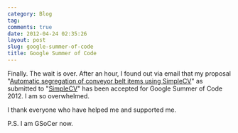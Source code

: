 ```yaml
---
category: Blog
tag: 
comments: true
date: 2012-04-24 02:35:26
layout: post
slug: google-summer-of-code
title: Google Summer of Code
---
```


Finally. The wait is over. After an hour, I found out via email that my proposal "[Automatic segregation of conveyor belt items using SimpleCV](http://www.google-melange.com/gsoc/proposal/review/google/gsoc2012/jayrambhia/1)" as submitted to "[SimpleCV](http://simplecv.org/)" has been accepted for Google Summer of Code 2012. I am so overwhelmed.

I thank everyone who have helped me and supported me.

P.S. I am GSoCer now.

